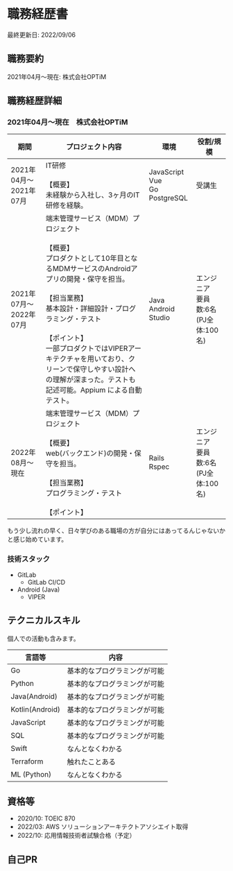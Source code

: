 # 職務経歴書

最終更新日: 2022/09/06

## 職務要約

2021年04月～現在: 株式会社OPTiM

## 職務経歴詳細

### 2021年04月～現在　株式会社OPTiM

|期間|プロジェクト内容|環境|役割/規模|
|---|---|---|---|
|2021年04月～2021年07月|IT研修<br /><br />【概要】<br />未経験から入社し、3ヶ月のIT研修を経験。|JavaScript<br />Vue<br />Go<br />PostgreSQL|受講生|
|2021年07月～2022年07月|端末管理サービス（MDM）プロジェクト<br /><br />【概要】<br />プロダクトとして10年目となるMDMサービスのAndroidアプリの開発・保守を担当。<br /><br />【担当業務】<br />基本設計・詳細設計・プログラミング・テスト<br /><br />【ポイント】<br />一部プロダクトではVIPERアーキテクチャを用いており、クリーンで保守しやすい設計への理解が深まった。テストも記述可能。Appium による自動テスト。|Java<br />Android Studio|エンジニア<br />要員数:6名<br />(PJ全体:100名)|
|2022年08月～現在|端末管理サービス（MDM）プロジェクト<br /><br />【概要】<br />web(バックエンド)の開発・保守を担当。<br /><br />【担当業務】<br />プログラミング・テスト<br /><br />【ポイント】<br />|Rails<br />Rspec|エンジニア<br />要員数:6名<br />(PJ全体:100名)|

もう少し流れの早く、日々学びのある職場の方が自分にはあってるんじゃないかと感じ始めています。

### 技術スタック

- GitLab
  - GitLab CI/CD
- Android (Java)
  - VIPER


## テクニカルスキル

個人での活動も含みます。

|言語等|内容|
|---|---|
|Go|基本的なプログラミングが可能|
|Python|基本的なプログラミングが可能|
|Java(Android)|基本的なプログラミングが可能|
|Kotlin(Android)|基本的なプログラミングが可能|
|JavaScript|基本的なプログラミングが可能|
|SQL|基本的なプログラミングが可能|
|Swift|なんとなくわかる|
|Terraform|触れたことある|
|ML (Python)|なんとなくわかる|

## 資格等

- 2020/10: TOEIC 870
- 2022/03: AWS ソリューションアーキテクトアソシエイト取得
- 2022/10: 応用情報技術者試験合格（予定）

## 自己PR
